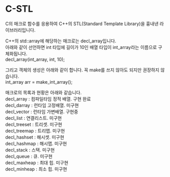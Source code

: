 # C-STL

C의 매크로 함수를 응용하여 C++의 STL(Standard Template Library)을 흉내낸 라이브러리입니다.  
  
  
C++의 std::array에 해당하는 매크로는 decl_array입니다.  
아래와 같이 선언하면 int 타입에 길이가 10인 배열 타입이 int_array라는 이름으로 구체화됩니다.  
decl_array(int_array, int, 10);
  
그리고 객체의 생성은 아래와 같이 합니다. 꼭 make를 쓰지 않아도 되지만 권장하지 않습니다.  
int_array arr = make_int_array();
  
  
매크로의 목록과 현황은 아래와 같습니다.  
decl_array : 컴파일타임 정적 배열. 구현 완료  
decl_darray : 런타임 고정배열. 미구현  
decl_vector : 런타임 가변배열. 구현중  
decl_list : 연결리스트. 미구현  
decl_treeset : 트리셋. 미구현  
decl_treemap : 트리맵. 미구현  
decl_hashset : 해시셋. 미구현  
decl_hashmap : 해시맵. 미구현  
decl_stack : 스택. 미구현  
decl_queue : 큐. 미구현  
decl_maxheap : 최대 힙. 미구현  
decl_minheap : 최소 힙. 미구현  
